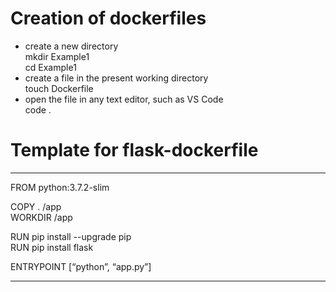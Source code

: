 # Creation of dockerfiles

* create a new directory  
mkdir Example1  
cd Example1  
* create a file in the present working directory  
touch Dockerfile  
* open the file in any text editor, such as VS Code  
code .  
  
# Template for flask-dockerfile
******************************************************
FROM python:3.7.2-slim  
  
COPY . /app  
WORKDIR /app  
  
RUN pip install --upgrade pip  
RUN pip install flask  
  
  
ENTRYPOINT [“python”, “app.py”]  
******************************************************